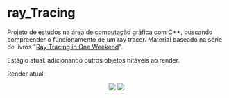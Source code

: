 # ray_Tracing
Projeto de estudos na área de computação gráfica com C++, buscando compreender o funcionamento de um ray tracer. Material baseado na série de livros "[Ray Tracing in One Weekend](https://raytracing.github.io/)".

Estágio atual: adicionando outros objetos hitáveis ao render. 

Render atual: 

<p align="center"> 
  <img src="https://i.ibb.co/B2jgxvN/Screenshot-from-2022-08-28-11-46-26.png">
  <img src="./img.ppm">
</p>
